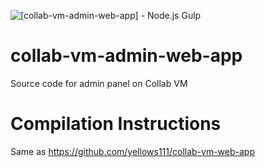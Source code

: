 ![[collab-vm-admin-web-app] - Node.js Gulp](https://github.com/yellows111/collab-vm-admin-web-app/workflows/%5Bcollab-vm-admin-web-app%5D%20-%20Node.js%20Gulp/badge.svg)

# collab-vm-admin-web-app
Source code for admin panel on Collab VM

# Compilation Instructions
Same as https://github.com/yellows111/collab-vm-web-app
